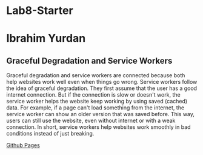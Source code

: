 # Lab8-Starter

# Ibrahim Yurdan

## Graceful Degradation and Service Workers

Graceful degradation and service workers are connected because both help websites work well even when things go wrong.
Service workers follow the idea of graceful degradation. They first assume that the user has a good internet connection. But if the connection is slow or doesn't work, the service worker helps the website keep working by using saved (cached) data.
For example, if a page can't load something from the internet, the service worker can show an older version that was saved before. This way, users can still use the website, even without internet or with a weak connection.
In short, service workers help websites work smoothly in bad conditions instead of just breaking.

[Github Pages](https://ibrahimyurdan.github.io/Lab8_Starter/)
